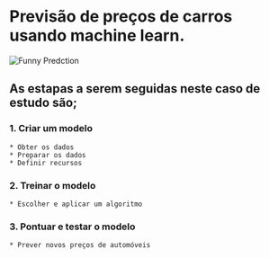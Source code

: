 # Previsão de preços de carros usando **machine learn**.
![Funny Predction](funnyPrediction.jpg)

## As estapas a serem seguidas neste caso de estudo são;

### 1. Criar um modelo

    * Obter os dados
    * Preparar os dados
    * Definir recursos

### 2. Treinar o modelo

    * Escolher e aplicar um algoritmo

### 3. Pontuar e testar o modelo

    * Prever novos preços de automóveis
